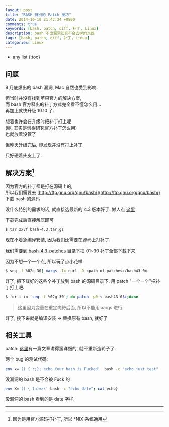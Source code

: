 ```yaml
---
layout: post
title: "BASH 特别的 Patch 技巧"
date: 2014-10-18 21:43:24 +0800
comments: true
keywords: [bash, patch, diff, 补丁, Linux]
description: bash 不出漏洞还真不会去学的东西
tags: [bash, patch, diff, 补丁, Linux]
categories: Linux
---
```



<!--more-->
* any list
{:toc}

## 问题 ##

9 月底爆出的 bash 漏洞, Mac 自然也受到影响.

但当时并没有找到苹果官方的解决方案,    
而 bash 官方释出的补丁方式完全看不懂怎么用...    
再加上就快升级 10.10 了.


想着也许会在升级时把补丁打上呢.    
(呃, 其实是懒得研究官方补丁怎么用)    
也就放着没管了

但昨天升级完后, 却发现并没有打上补丁.

只好硬着头皮上了.


## 解决方案[^1] ##

因为官方的补丁都是打在源码上的,    
所以我们需要去 [http://ftp.gnu.org/gnu/bash/](http://ftp.gnu.org/gnu/bash/) 下载 bash 的源码

没什么特别的需求的话, 就直接选最新的 4.3 版本好了. 懒人点 [这里](http://ftp.gnu.org/gnu/bash/bash-4.3.tar.gz)

下载完成后直接解压即可

```bash
$ tar zxvf bash-4.3.tar.gz
```

现在不着急编译安装, 因为我们还需要在源码上打补丁.

我们需要到 [bash-4.3-patches](http://ftp.gnu.org/gnu/bash/bash-4.3-patches/) 目录下把 01~30 补丁全部下载下来.

因为不想一个一个点, 所以玩了点小花样:

```bash
$ seq -f %02g 30| xargs -Ix curl -O <path-of-patches>/bash43-0x
```

好了, 把下载好的这些个补丁放到 bash 的源码目录下. 用 patch "一个一个"把补丁打上吧.

```bash
$ for i in `seq -f %02g 30`; do patch -p0 < bash43-0$i;done
```

> 这里因为变量在重定向符后面, 所以不能用 xargs 进行

好了, 接下来就是编译安装 -> 替换原有 bash, 就好了


## 相关工具 ##

patch: [这里](http://blog.chinaunix.net/uid-9525959-id-2001542.html)有一篇文章讲得蛮详细的, 就不重新造轮子了.


两个 bug 的测试代码:


```bash
env x='() { :;}; echo Your bash is Fucked'  bash -c "echo just test"
```

没漏洞的 bash 是不会被 Fuck 的

```bash
env X='() { (a)=>\' bash -c "echo date"; cat echo} 
```

没漏洞的 bash 看到的是 date 字样.


--------

[^1]: 因为是用官方源码打补丁, 所以 *NIX 系统通用
